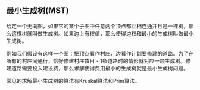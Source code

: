 ## 最小生成树\(MST\)

给定一个无向图，如果它的某个子图中任意两个顶点都互相连通并且是一棵树，那么这棵树就叫做生成树。如果边上有权值，那么使得边权和最小的生成树叫做最小生成树。

例如我们假设有这样一个图：把顶点看作村庄，边看作计划要修建的道路。为了在所有的村庄间通行，恰好修建村庄数目 - 1条道路时的情形就对应一颗生成树。修建道路需要投入建设费，那么求解使得费用最小的生成树就是最小生成树问题。

常见的求解最小生成树的算法有Kruskal算法和Prim算法。



